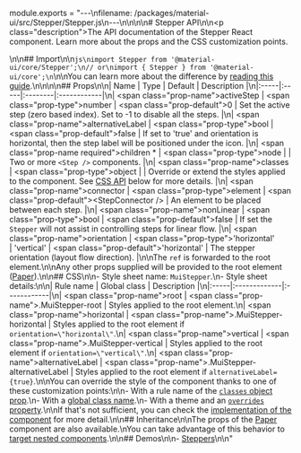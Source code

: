 module.exports = "---\nfilename: /packages/material-ui/src/Stepper/Stepper.js\n---\n\n<!--- This documentation is automatically generated, do not try to edit it. -->\n\n# Stepper API\n\n<p class=\"description\">The API documentation of the Stepper React component. Learn more about the props and the CSS customization points.</p>\n\n## Import\n\n```js\nimport Stepper from '@material-ui/core/Stepper';\n// or\nimport { Stepper } from '@material-ui/core';\n```\n\nYou can learn more about the difference by [reading this guide](/guides/minimizing-bundle-size/).\n\n\n\n## Props\n\n| Name | Type | Default | Description |\n|:-----|:-----|:--------|:------------|\n| <span class=\"prop-name\">activeStep</span> | <span class=\"prop-type\">number</span> | <span class=\"prop-default\">0</span> | Set the active step (zero based index). Set to -1 to disable all the steps. |\n| <span class=\"prop-name\">alternativeLabel</span> | <span class=\"prop-type\">bool</span> | <span class=\"prop-default\">false</span> | If set to 'true' and orientation is horizontal, then the step label will be positioned under the icon. |\n| <span class=\"prop-name required\">children&nbsp;*</span> | <span class=\"prop-type\">node</span> |  | Two or more `<Step />` components. |\n| <span class=\"prop-name\">classes</span> | <span class=\"prop-type\">object</span> |  | Override or extend the styles applied to the component. See [CSS API](#css) below for more details. |\n| <span class=\"prop-name\">connector</span> | <span class=\"prop-type\">element</span> | <span class=\"prop-default\">&lt;StepConnector /></span> | An element to be placed between each step. |\n| <span class=\"prop-name\">nonLinear</span> | <span class=\"prop-type\">bool</span> | <span class=\"prop-default\">false</span> | If set the `Stepper` will not assist in controlling steps for linear flow. |\n| <span class=\"prop-name\">orientation</span> | <span class=\"prop-type\">'horizontal'<br>&#124;&nbsp;'vertical'</span> | <span class=\"prop-default\">'horizontal'</span> | The stepper orientation (layout flow direction). |\n\nThe `ref` is forwarded to the root element.\n\nAny other props supplied will be provided to the root element ([Paper](/api/paper/)).\n\n## CSS\n\n- Style sheet name: `MuiStepper`.\n- Style sheet details:\n\n| Rule name | Global class | Description |\n|:-----|:-------------|:------------|\n| <span class=\"prop-name\">root</span> | <span class=\"prop-name\">.MuiStepper-root</span> | Styles applied to the root element.\n| <span class=\"prop-name\">horizontal</span> | <span class=\"prop-name\">.MuiStepper-horizontal</span> | Styles applied to the root element if `orientation=\"horizontal\"`.\n| <span class=\"prop-name\">vertical</span> | <span class=\"prop-name\">.MuiStepper-vertical</span> | Styles applied to the root element if `orientation=\"vertical\"`.\n| <span class=\"prop-name\">alternativeLabel</span> | <span class=\"prop-name\">.MuiStepper-alternativeLabel</span> | Styles applied to the root element if `alternativeLabel={true}`.\n\nYou can override the style of the component thanks to one of these customization points:\n\n- With a rule name of the [`classes` object prop](/customization/components/#overriding-styles-with-classes).\n- With a [global class name](/customization/components/#overriding-styles-with-global-class-names).\n- With a theme and an [`overrides` property](/customization/globals/#css).\n\nIf that's not sufficient, you can check the [implementation of the component](https://github.com/Foso/material-ui/blob/master/packages/material-ui/src/Stepper/Stepper.js) for more detail.\n\n## Inheritance\n\nThe props of the [Paper](/api/paper/) component are also available.\nYou can take advantage of this behavior to [target nested components](/guides/api/#spread).\n\n## Demos\n\n- [Steppers](/components/steppers/)\n\n"